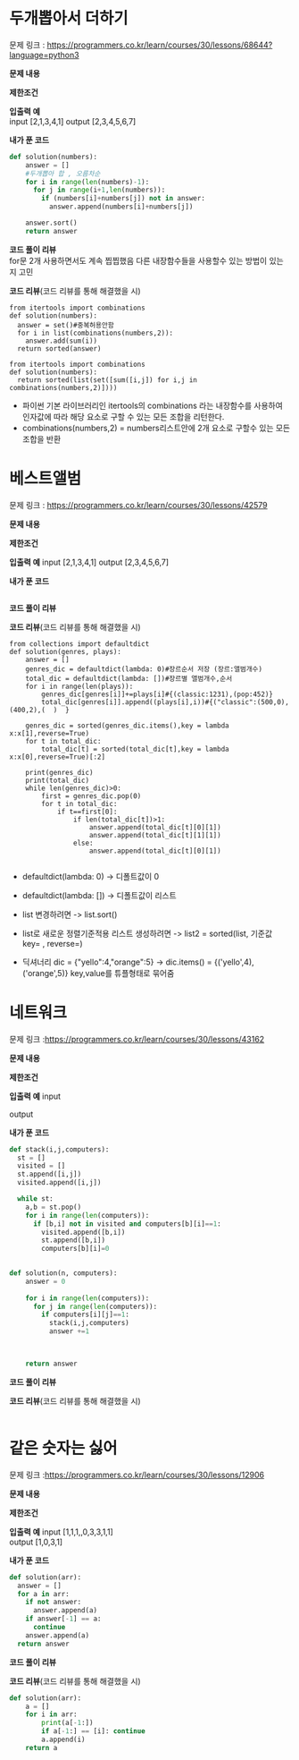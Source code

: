 # 두개뽑아서 더하기
문제 링크 : https://programmers.co.kr/learn/courses/30/lessons/68644?language=python3

**문제 내용**  


**제한조건**  

**입출력 예**  
input
[2,1,3,4,1]	
output
[2,3,4,5,6,7]

**내가 푼 코드**  
```python
def solution(numbers):
    answer = []
    #두개뽑아 합 , 오름차순
    for i in range(len(numbers)-1):
      for j in range(i+1,len(numbers)):
        if (numbers[i]+numbers[j]) not in answer:
          answer.append(numbers[i]+numbers[j])

    answer.sort()
    return answer
```
**코드 풀이 리뷰**  
for문 2개 사용하면서도 계속 찝찝했음
다른 내장함수들을 사용할수 있는 방법이 있는지 고민

**코드 리뷰**(코드 리뷰를 통해 해결했을 시)  
```
from itertools import combinations
def solution(numbers):
  answer = set()#중복허용안함
  for i in list(combinations(numbers,2)):
    answer.add(sum(i))
  return sorted(answer)
```

```
from itertools import combinations
def solution(numbers):
  return sorted(list(set([sum([i,j]) for i,j in combinations(numbers,2)])))
```
- 파이썬 기본 라이브러리인 itertools의 combinations 라는 내장함수를 사용하여 인자값에 따라 해당 요소로 구할 수 있는 모든 조합을 리턴한다.
- combinations(numbers,2) = numbers리스트안에 2개 요소로 구할수 있는 모든 조합을 반환

# 베스트앨범
문제 링크 : https://programmers.co.kr/learn/courses/30/lessons/42579

**문제 내용**  


**제한조건**  

**입출력 예**
input
[2,1,3,4,1]	
output
[2,3,4,5,6,7]

**내가 푼 코드**  
```python

```
**코드 풀이 리뷰**  


**코드 리뷰**(코드 리뷰를 통해 해결했을 시)  
```
from collections import defaultdict
def solution(genres, plays):
    answer = []
    genres_dic = defaultdict(lambda: 0)#장르순서 저장 (장르:앨범개수)
    total_dic = defaultdict(lambda: [])#장르별 앨범개수,순서
    for i in range(len(plays)):
        genres_dic[genres[i]]+=plays[i]#{(classic:1231),(pop:452)}
        total_dic[genres[i]].append((plays[i],i))#{("classic":(500,0),(400,2),(  )  }
    
    genres_dic = sorted(genres_dic.items(),key = lambda x:x[1],reverse=True)
    for t in total_dic:
        total_dic[t] = sorted(total_dic[t],key = lambda x:x[0],reverse=True)[:2]
        
    print(genres_dic)
    print(total_dic)
    while len(genres_dic)>0:
        first = genres_dic.pop(0)
        for t in total_dic:
            if t==first[0]:
                if len(total_dic[t])>1:
                    answer.append(total_dic[t][0][1])
                    answer.append(total_dic[t][1][1])
                else:
                    answer.append(total_dic[t][0][1])
                    
```

- defaultdict(lambda: 0) -> 디폴트값이 0
- defaultdict(lambda: []) -> 디폴트값이 리스트

- list 변경하려면 -> list.sort()
- list로 새로운 정렬기준적용 리스트 생성하려면 -> list2 = sorted(list, 기준값 key=  , reverse=)

- 딕셔너리 dic = {"yello":4,"orange":5} -> dic.items() = {('yello',4),('orange',5)} key,value를 튜플형태로 묶어줌 

# 네트워크
문제 링크 :https://programmers.co.kr/learn/courses/30/lessons/43162


**문제 내용**  


**제한조건**  

**입출력 예**
input
	
output


**내가 푼 코드**  
```python
def stack(i,j,computers):
  st = []
  visited = []
  st.append([i,j])
  visited.append([i,j])

  while st:
    a,b = st.pop()
    for i in range(len(computers)):
      if [b,i] not in visited and computers[b][i]==1:
        visited.append([b,i])
        st.append([b,i])
        computers[b][i]=0
        

def solution(n, computers):
    answer = 0
   
    for i in range(len(computers)):
      for j in range(len(computers)):
        if computers[i][j]==1:
          stack(i,j,computers)
          answer +=1

        

    return answer
```
**코드 풀이 리뷰**  


**코드 리뷰**(코드 리뷰를 통해 해결했을 시)  
```
```
# 같은 숫자는 싫어
문제 링크 :https://programmers.co.kr/learn/courses/30/lessons/12906


**문제 내용**  


**제한조건**  

**입출력 예**
input
[1,1,1,,0,3,3,1,1]	
output
[1,0,3,1]

**내가 푼 코드**  
```python
def solution(arr):
  answer = []
  for a in arr:
    if not answer:
      answer.append(a)
    if answer[-1] == a:
      continue
    answer.append(a)
  return answer
```
**코드 풀이 리뷰**  


**코드 리뷰**(코드 리뷰를 통해 해결했을 시)  
```python
def solution(arr):
    a = []
    for i in arr:
        print(a[-1:])
        if a[-1:] == [i]: continue
        a.append(i)
    return a

```


